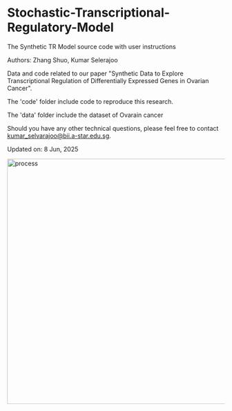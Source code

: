 # Stochastic-Transcriptional-Regulatory-Model
The Synthetic TR Model source code with user instructions 

Authors: Zhang Shuo, Kumar Selerajoo

Data and code related to our paper "Synthetic Data to Explore Transcriptional Regulation of Differentially Expressed Genes in Ovarian Cancer".

The 'code' folder include code to reproduce this research.

The 'data' folder include the dataset of Ovarain cancer

Should you have any other technical questions, please feel free to contact kumar_selvarajoo@bii.a-star.edu.sg. 

Updated on: 8 Jun, 2025

<img width="567" alt="process" src="https://github.com/user-attachments/assets/4af6ac52-be65-4ad8-b4bc-817cd751683f" />

